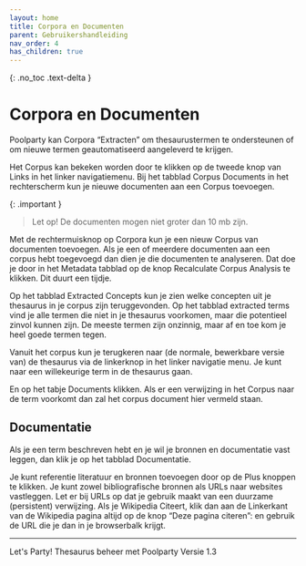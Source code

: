 ```yaml
---
layout: home
title: Corpora en Documenten
parent: Gebruikershandleiding
nav_order: 4
has_children: true
---
```

{: .no_toc .text-delta }

# Corpora en Documenten

Poolparty kan Corpora “Extracten” om thesaurustermen te ondersteunen of om nieuwe termen geautomatiseerd aangeleverd te krijgen.

Het Corpus kan bekeken worden door te klikken op de tweede knop van Links in het linker navigatiemenu.
Bij het tabblad Corpus Documents in het rechterscherm kun je nieuwe documenten aan een Corpus toevoegen. 

{: .important }
> Let op! De documenten mogen niet groter dan 10 mb zijn.

Met de rechtermuisknop op Corpora kun je een nieuw Corpus van documenten toevoegen. Als je een of meerdere documenten aan een corpus hebt toegevoegd dan dien je die documenten te analyseren. Dat doe je door in het Metadata tabblad op de knop Recalculate Corpus Analysis te klikken. Dit duurt een tijdje.

Op het tabblad Extracted Concepts kun je zien welke concepten uit je thesaurus in je corpus zijn teruggevonden.
Op het tabblad extracted terms vind je alle termen die niet in je thesaurus voorkomen, maar die potentieel zinvol kunnen zijn. De meeste termen zijn onzinnig, maar af en toe kom je
heel goede termen tegen.

Vanuit het corpus kun je terugkeren naar (de normale, bewerkbare versie van) de thesaurus via de linkerknop in het linker navigatie menu.
Je kunt naar een willekeurige term in de thesaurus gaan.

En op het tabje Documents klikken. Als er een verwijzing in het Corpus naar de term voorkomt dan zal het corpus document hier
vermeld staan.


## Documentatie

Als je een term beschreven hebt en je wil je bronnen en documentatie vast leggen, dan klik
je op het tabblad Documentatie.

Je kunt referentie literatuur en bronnen toevoegen door op de Plus knoppen te klikken. Je
kunt zowel bibliografische bronnen als URLs naar websites vastleggen.
Let er bij URLs op dat je gebruik maakt van een duurzame (persistent) verwijzing. Als je
Wikipedia Citeert, klik dan aan de Linkerkant van de Wikipedia pagina altijd op de knop
“Deze pagina citeren”: en gebruik de URL die je dan in je browserbalk krijgt.

---

Let's Party! Thesaurus beheer met Poolparty Versie 1.3